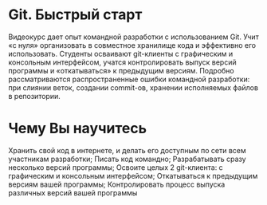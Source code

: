 # Git. Быстрый старт
Видеокурс дает опыт командной разработки с использованием Git. Учит «с нуля» организовать в совместное хранилище кода и эффективно его использовать. Студенты осваивают git-клиенты с графическим и консольным интерфейсом, учатся контролировать выпуск версий программы и «откатываться» к предыдущим версиям. Подробно рассматриваются распространенные ошибки командной разработки: при слиянии веток, создании commit-ов, хранении исполняемых файлов в репозитории.

# Чему Вы научитесь
Хранить свой код в интернете, и делать его доступным по сети всем участникам разработки;
Писать код командно;
Разрабатывать сразу несколько версий программы;
Освоите целых 2 git-клиента: с графическим и консольным интерфейсом;
Откатываться к предыдущим версиям вашей программы;
Контролировать процесс выпуска различных версий вашей программы